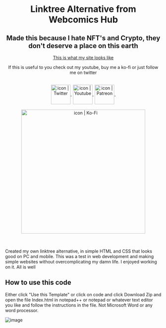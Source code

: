 <h1 align="center"> Linktree Alternative from Webcomics Hub </h1>
<h2 align="center">Made this because I hate NFT's and Crypto, they don't deserve a place on this earth</h2>

<p align="center"> <a href="links.webcomicshub.co.uk">This is what my site looks like</a> </p>

<p align="center">If this is useful to you check out my youtube, buy me a ko-fi or just follow me on twitter</p>
<br>
<div align="center">
<a href="https://www.twitter.com/webcomics_hub"><img align="center" src="https://cdn-icons-png.flaticon.com/512/733/733579.png" alt="icon | Twitter" width="63px">&nbsp</a> 
<a href="https://www.youtube.com/webcomicshub"><img align="center" src="https://cdn-icons-png.flaticon.com/512/174/174883.png" alt="icon | Youtube" width="63px">&nbsp</a>
<a href="https://www.patreon.com/webcomicshub"><img align="center" src="https://cdn-icons-png.flaticon.com/512/2111/2111548.png" alt="icon | Patreon" width="63px">&nbsp</a><br>
    <br>
<a href="https://www.ko-fi.com/webcomicshub"><img align="center" src="https://uploads-ssl.webflow.com/5c14e387dab576fe667689cf/61e11ddcc39341db4958c5cc_Supportbutton.png" alt="icon | Ko-Fi" width="400px"></a>
</div>

<br>
<br>
    
Created my own linktree alternative, in simple HTML and CSS that looks good on PC and mobile. This was a test in web development and making simple websites without overcomplicating my damn life. I enjoyed working on it. All is well  

## How to use this code

Either click "Use this Template" or click on code and click Download Zip and open the file Index.html in notepad++ or notepad or whatever text editor you like and follow the instructions in the file. Not Microsoft Word or any word processor.

![image](https://user-images.githubusercontent.com/29668657/171272187-ed5694a6-f425-4698-86d7-a7d987cc449d.png)


